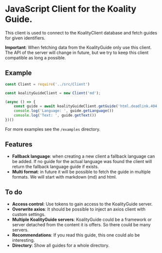 # JavaScript Client for the Koality Guide.

This client is used to connect to the KoalityClient database and fetch guides for given identifiers.

**Important**: When fetching data from the KoalityGuide only use this client. The API of the server will change in future, but we try to keep this client compatible as long a possible.

## Example

```javascript
const Client = require('../src/Client')

const koalityGuideClient = new Client('md');

(async () => {
    const guide = await koalityGuideClient.getGuide('html.deadlink.404', 'de')
    console.log('Language: ', guide.getLanguage())
    console.log('Text: ', guide.getText())
})()
```

For more examples see the `/examples` directory.

## Features
- **Fallback language**: when creating a new client a fallback language can be added. If no guide for the actual language was found the client will return the fallback language guide if exists.
- **Multi format**: in future it will be possible to fetch the guide in multiple formats. We will start with markdown (md) and html.

## To do

- **Access control**: Use tokens to gain access to the KoalityGuide server.
- **Overwrite axios**: It should be possible to inject an axios client with custom settings.
- **Multiple KoalityGuide servers**: KoalityGuide could be a framework or server detached from the content it is offers. So there could be many servers.
- **Recommendations**: If you read this guide, this one could alo be interesting.
- **Directory**: Show all guides for a whole directory.
